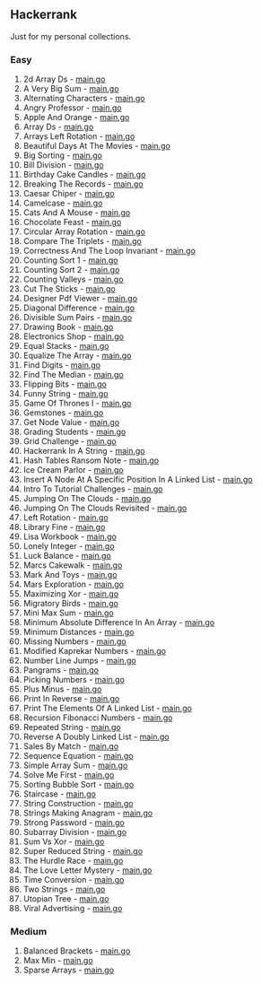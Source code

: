 ## Hackerrank

Just for my personal collections.

<!-- start dictionary -->

### Easy 
1. 2d Array Ds - [main.go](easy/2d-array-ds/main.go)
2. A Very Big Sum - [main.go](easy/a-very-big-sum/main.go)
3. Alternating Characters - [main.go](easy/alternating-characters/main.go)
4. Angry Professor - [main.go](easy/angry-professor/main.go)
5. Apple And Orange - [main.go](easy/apple-and-orange/main.go)
6. Array Ds - [main.go](easy/array-ds/main.go)
7. Arrays Left Rotation - [main.go](easy/arrays-left-rotation/main.go)
8. Beautiful Days At The Movies - [main.go](easy/beautiful-days-at-the-movies/main.go)
9. Big Sorting - [main.go](easy/big-sorting/main.go)
10. Bill Division - [main.go](easy/bill-division/main.go)
11. Birthday Cake Candles - [main.go](easy/birthday-cake-candles/main.go)
12. Breaking The Records - [main.go](easy/breaking-the-records/main.go)
13. Caesar Chiper - [main.go](easy/caesar-chiper/main.go)
14. Camelcase - [main.go](easy/camelcase/main.go)
15. Cats And A Mouse - [main.go](easy/cats-and-a-mouse/main.go)
16. Chocolate Feast - [main.go](easy/chocolate-feast/main.go)
17. Circular Array Rotation - [main.go](easy/circular-array-rotation/main.go)
18. Compare The Triplets - [main.go](easy/compare-the-triplets/main.go)
19. Correctness And The Loop Invariant - [main.go](easy/correctness-and-the-loop-invariant/main.go)
20. Counting Sort 1 - [main.go](easy/counting-sort-1/main.go)
21. Counting Sort 2 - [main.go](easy/counting-sort-2/main.go)
22. Counting Valleys - [main.go](easy/counting-valleys/main.go)
23. Cut The Sticks - [main.go](easy/cut-the-sticks/main.go)
24. Designer Pdf Viewer - [main.go](easy/designer-pdf-viewer/main.go)
25. Diagonal Difference - [main.go](easy/diagonal-difference/main.go)
26. Divisible Sum Pairs - [main.go](easy/divisible-sum-pairs/main.go)
27. Drawing Book - [main.go](easy/drawing-book/main.go)
28. Electronics Shop - [main.go](easy/electronics-shop/main.go)
29. Equal Stacks - [main.go](easy/equal-stacks/main.go)
30. Equalize The Array - [main.go](easy/equalize-the-array/main.go)
31. Find Digits - [main.go](easy/find-digits/main.go)
32. Find The Median - [main.go](easy/find-the-median/main.go)
33. Flipping Bits - [main.go](easy/flipping-bits/main.go)
34. Funny String - [main.go](easy/funny-string/main.go)
35. Game Of Thrones I - [main.go](easy/game-of-thrones-i/main.go)
36. Gemstones - [main.go](easy/gemstones/main.go)
37. Get Node Value - [main.go](easy/get-node-value/main.go)
38. Grading Students - [main.go](easy/grading-students/main.go)
39. Grid Challenge - [main.go](easy/grid-challenge/main.go)
40. Hackerrank In A String - [main.go](easy/hackerrank-in-a-string/main.go)
41. Hash Tables Ransom Note - [main.go](easy/hash-tables-ransom-note/main.go)
42. Ice Cream Parlor - [main.go](easy/ice-cream-parlor/main.go)
43. Insert A Node At A Specific Position In A Linked List - [main.go](easy/insert-a-node-at-a-specific-position-in-a-linked-list/main.go)
44. Intro To Tutorial Challenges - [main.go](easy/intro-to-tutorial-challenges/main.go)
45. Jumping On The Clouds - [main.go](easy/jumping-on-the-clouds/main.go)
46. Jumping On The Clouds Revisited - [main.go](easy/jumping-on-the-clouds-revisited/main.go)
47. Left Rotation - [main.go](easy/left-rotation/main.go)
48. Library Fine - [main.go](easy/library-fine/main.go)
49. Lisa Workbook - [main.go](easy/lisa-workbook/main.go)
50. Lonely Integer - [main.go](easy/lonely-integer/main.go)
51. Luck Balance - [main.go](easy/luck-balance/main.go)
52. Marcs Cakewalk - [main.go](easy/marcs-cakewalk/main.go)
53. Mark And Toys - [main.go](easy/mark-and-toys/main.go)
54. Mars Exploration - [main.go](easy/mars-exploration/main.go)
55. Maximizing Xor - [main.go](easy/maximizing-xor/main.go)
56. Migratory Birds - [main.go](easy/migratory-birds/main.go)
57. Mini Max Sum - [main.go](easy/mini-max-sum/main.go)
58. Minimum Absolute Difference In An Array - [main.go](easy/minimum-absolute-difference-in-an-array/main.go)
59. Minimum Distances - [main.go](easy/minimum-distances/main.go)
60. Missing Numbers - [main.go](easy/missing-numbers/main.go)
61. Modified Kaprekar Numbers - [main.go](easy/modified-kaprekar-numbers/main.go)
62. Number Line Jumps - [main.go](easy/number-line-jumps/main.go)
63. Pangrams - [main.go](easy/pangrams/main.go)
64. Picking Numbers - [main.go](easy/picking-numbers/main.go)
65. Plus Minus - [main.go](easy/plus-minus/main.go)
66. Print In Reverse - [main.go](easy/print-in-reverse/main.go)
67. Print The Elements Of A Linked List - [main.go](easy/print-the-elements-of-a-linked-list/main.go)
68. Recursion Fibonacci Numbers - [main.go](easy/recursion-fibonacci-numbers/main.go)
69. Repeated String - [main.go](easy/repeated-string/main.go)
70. Reverse A Doubly Linked List - [main.go](easy/reverse-a-doubly-linked-list/main.go)
71. Sales By Match - [main.go](easy/sales-by-match/main.go)
72. Sequence Equation - [main.go](easy/sequence-equation/main.go)
73. Simple Array Sum - [main.go](easy/simple-array-sum/main.go)
74. Solve Me First - [main.go](easy/solve-me-first/main.go)
75. Sorting Bubble Sort - [main.go](easy/sorting-bubble-sort/main.go)
76. Staircase - [main.go](easy/staircase/main.go)
77. String Construction - [main.go](easy/string-construction/main.go)
78. Strings Making Anagram - [main.go](easy/strings-making-anagram/main.go)
79. Strong Password - [main.go](easy/strong-password/main.go)
80. Subarray Division - [main.go](easy/subarray-division/main.go)
81. Sum Vs Xor - [main.go](easy/sum-vs-xor/main.go)
82. Super Reduced String - [main.go](easy/super-reduced-string/main.go)
83. The Hurdle Race - [main.go](easy/the-hurdle-race/main.go)
84. The Love Letter Mystery - [main.go](easy/the-love-letter-mystery/main.go)
85. Time Conversion - [main.go](easy/time-conversion/main.go)
86. Two Strings - [main.go](easy/two-strings/main.go)
87. Utopian Tree - [main.go](easy/utopian-tree/main.go)
88. Viral Advertising - [main.go](easy/viral-advertising/main.go)


### Medium 
1. Balanced Brackets - [main.go](medium/balanced-brackets/main.go)
2. Max Min - [main.go](medium/max-min/main.go)
3. Sparse Arrays - [main.go](medium/sparse-arrays/main.go)

<!-- end dictionary -->
